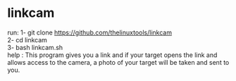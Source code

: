 # linkcam
run:
1- git clone https://github.com/thelinuxtools/linkcam                                                                                                       
2- cd linkcam                                                         
3- bash linkcam.sh                                              
help : This program gives you a link and if your target opens the link and allows access to the camera, a photo of your target will be taken and sent to you.
